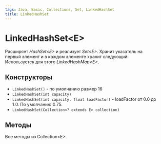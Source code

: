 ```yaml
---
tags: Java, Basic, Collections, Set, LinkedHashSet
title: LinkedHashSet
---
```

# LinkedHashSet\<E>
Расширяет *HashSet\<E>* и реализует *Set\<E>*.
Хранит указатель на первый элемент и в каждом элементе хранит следующий. Используется для этого *LinkedHashMap\<E>*.

## Конструкторы
* `LinkedHashSet()` - по умолчанию размер 16
* `LinkedHashSet(int capacity)`
* `LinkedHashSet(int capacity, float loadFactor)` - loadFactor от 0.0 до 1.0. По умолчанию 0.75.
* `LinkedHashSet(Collection<? extends E> collection)`

## Методы

Все методы из Collection\<E>.
